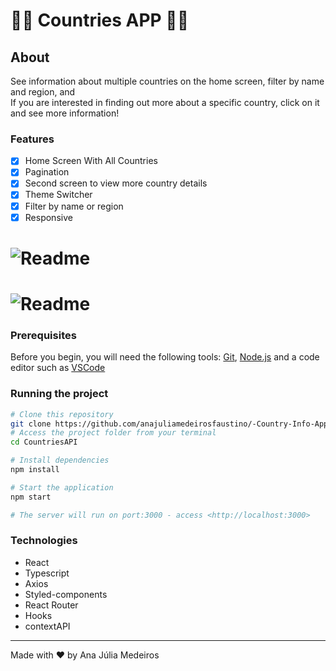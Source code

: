 
<h1>🚀🚀 Countries APP 🚀🚀</h1>

<h2>About</h2>
<p> See information about multiple countries on the home screen, filter by name and region, and <br/>
If you are interested in finding out more about a specific country, click on it and see more information!
</p>

### Features

- [x] Home Screen With All Countries
- [x] Pagination
- [X] Second screen to view more country details
- [x] Theme Switcher
- [X] Filter by name or region
- [X] Responsive

<h1>
    <img alt="Readme" title= "Readme" src="./gifs/countriesgeral.gif" />
</h1>

<h1>
    <img alt="Readme" title= "Readme" src="./gifs/rescountry.gif" />
</h1>

### Prerequisites

Before you begin, you will need the following tools: [Git](https://git-scm.com), [Node.js](https://nodejs.org/en/) and a code editor such as [VSCode](https://code.visualstudio.com/)

### Running the project

```bash
# Clone this repository
git clone https://github.com/anajuliamedeirosfaustino/-Country-Info-App.git
# Access the project folder from your terminal
cd CountriesAPI

# Install dependencies
npm install

# Start the application
npm start

# The server will run on port:3000 - access <http://localhost:3000>

```

### Technologies

- React
- Typescript
- Axios
- Styled-components
- React Router
- Hooks
- contextAPI

---

Made with ❤️ by Ana Júlia Medeiros
